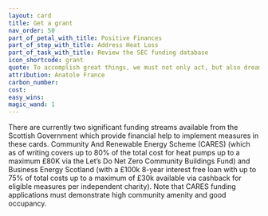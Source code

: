```yaml
---
layout: card
title: Get a grant 
nav_order: 50
part_of_petal_with_title: Positive Finances
part_of_step_with_title: Address Heat Loss
part_of_task_with_title: Review the SEC funding database
icon_shortcode: grant
quote: To accomplish great things, we must not only act, but also dream; not only plan, but also believe.
attribution: Anatole France
carbon_number: 
cost: 
easy_wins: 
magic_wand: 1
---
```


<p>There are currently two significant funding streams available from the Scottish Government which provide financial help to implement measures in these cards. Community And Renewable Energy Scheme (CARES) (which as of writing covers up to 80% of the total cost for heat pumps up to a maximum £80K via the Let’s Do Net Zero Community Buildings Fund) and Business Energy Scotland (with a £100k 8-year interest free loan with up to 75% of total costs up to a maximum of £30k available via cashback for eligible measures per independent charity). Note that CARES funding applications must demonstrate high community amenity and good occupancy.</p> 
